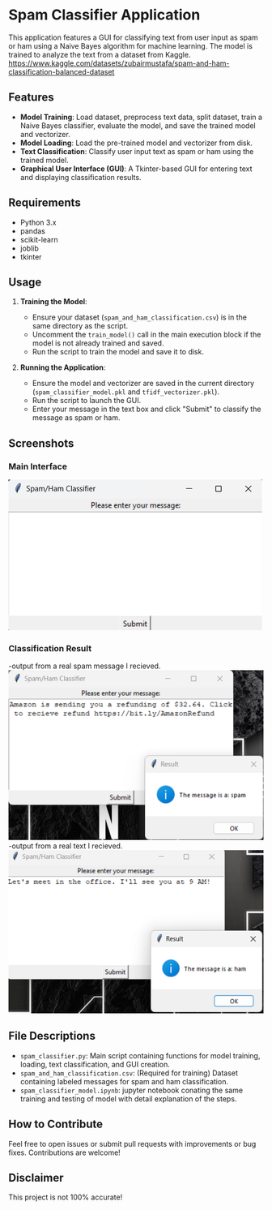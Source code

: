 # Spam Classifier Application

This application features a GUI for classifying text from user input as spam or ham using a Naive Bayes algorithm for machine learning. The model is trained to analyze the text from a dataset from Kaggle.
https://www.kaggle.com/datasets/zubairmustafa/spam-and-ham-classification-balanced-dataset

## Features

- **Model Training**: Load dataset, preprocess text data, split dataset, train a Naive Bayes classifier, evaluate the model, and save the trained model and vectorizer.
- **Model Loading**: Load the pre-trained model and vectorizer from disk.
- **Text Classification**: Classify user input text as spam or ham using the trained model.
- **Graphical User Interface (GUI)**: A Tkinter-based GUI for entering text and displaying classification results.

## Requirements

- Python 3.x
- pandas
- scikit-learn
- joblib
- tkinter

## Usage

1. **Training the Model**:
   - Ensure your dataset (`spam_and_ham_classification.csv`) is in the same directory as the script.
   - Uncomment the `train_model()` call in the main execution block if the model is not already trained and saved.
   - Run the script to train the model and save it to disk.

2. **Running the Application**:
   - Ensure the model and vectorizer are saved in the current directory (`spam_classifier_model.pkl` and `tfidf_vectorizer.pkl`).
   - Run the script to launch the GUI.
   - Enter your message in the text box and click "Submit" to classify the message as spam or ham.

## Screenshots

### Main Interface
![Main Interface](images/main.png)

### Classification Result
-output from a real spam message I recieved.
![Classification Result](images/testing.png)
-output from a real text I recieved.
![Classification Result](images/testham.png)

## File Descriptions

- `spam_classifier.py`: Main script containing functions for model training, loading, text classification, and GUI creation.
- `spam_and_ham_classification.csv`: (Required for training) Dataset containing labeled messages for spam and ham classification.
- `spam_classifier_model.ipynb`: jupyter notebook conating the same training and testing of model with detail explanation of the steps.

## How to Contribute

Feel free to open issues or submit pull requests with improvements or bug fixes. Contributions are welcome!

## Disclaimer

This project is not 100% accurate!
